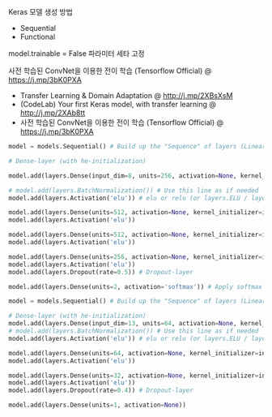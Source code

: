 




Keras 모델 생성 방법
- Sequential
- Functional


model.trainable = False
파라미터 세타 고정

사전 학습된 ConvNet을 이용한 전이 학습 (Tensorflow Official) @ https://j.mp/3bK0PXA

* Transfer Learning & Domain Adaptation @ http://j.mp/2XBsXsM
* (CodeLab) Your first Keras model, with transfer learning @ http://j.mp/2XAb8tt
* 사전 학습된 ConvNet을 이용한 전이 학습 (Tensorflow Official) @ https://j.mp/3bK0PXA


```python
model = models.Sequential() # Build up the "Sequence" of layers (Linear stack of layers)

# Dense-layer (with he-initialization)

model.add(layers.Dense(input_dim=8, units=256, activation=None, kernel_initializer=initializers.he_uniform())) # he-uniform initialization

# model.add(layers.BatchNormalization()) # Use this line as if needed
model.add(layers.Activation('elu')) # elu or relu (or layers.ELU / layers.LeakyReLU)

model.add(layers.Dense(units=512, activation=None, kernel_initializer=initializers.he_uniform())) 
model.add(layers.Activation('elu')) 

model.add(layers.Dense(units=512, activation=None, kernel_initializer=initializers.he_uniform())) 
model.add(layers.Activation('elu'))

model.add(layers.Dense(units=256, activation=None, kernel_initializer=initializers.he_uniform())) 
model.add(layers.Activation('elu')) 
model.add(layers.Dropout(rate=0.5)) # Dropout-layer

model.add(layers.Dense(units=2, activation='softmax')) # Apply softmax function on model's output
```



```python
model = models.Sequential() # Build up the "Sequence" of layers (Linear stack of layers)

# Dense-layer (with he-initialization)
model.add(layers.Dense(input_dim=13, units=64, activation=None, kernel_initializer=initializers.he_uniform())) # he-uniform initialization
# model.add(layers.BatchNormalization()) # Use this line as if needed
model.add(layers.Activation('elu')) # elu or relu (or layers.ELU / layers.LeakyReLU)

model.add(layers.Dense(units=64, activation=None, kernel_initializer=initializers.he_uniform())) 
model.add(layers.Activation('elu'))

model.add(layers.Dense(units=32, activation=None, kernel_initializer=initializers.he_uniform())) 
model.add(layers.Activation('elu'))
model.add(layers.Dropout(rate=0.4)) # Dropout-layer

model.add(layers.Dense(units=1, activation=None))
```

